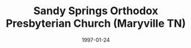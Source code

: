 ---
date: &id001 1997-01-24
end_date: null
location:
  address: 1201 Montvale Station Road
  city: Maryville
  state: TN
minister:
- end: 1998-01-01
  name: Robert Berry
  start: 1997-01-01
  type: Organizing Pastor
- end: 2002-01-01
  name: Mark Marquis
  start: 1998-01-01
  type: pastor
- end: null
  name: James Ganzevoort
  start: 2005-01-01
  type: pastor
ministers:
- Robert Berry
- Mark Marquis
- James Ganzevoort
name: Sandy Springs Orthodox Presbyterian Church
names:
- end: null
  name: Sandy Springs Orthodox Presbyterian Church
  start: 1997-01-24
origination_date: *id001
raw_data: "TN\nMaryville\n\nSandy Springs Orthodox Presbyterian Church  (January\
  \ 24, 1997\u2013 )\n1201 Montvale Station Road\nOrg. Pastor: Robert Berry, 1997\n\
  Pastors: Mark Marquis, 1998\u20132002\nJames Ganzevoort, 2005\u2013"
received_from: null
states:
- TN
status:
  active: true
  end_date: null
  reason: null
  received_from: null
  withdrawal_to: null
title: Sandy Springs Orthodox Presbyterian Church (Maryville TN)

---